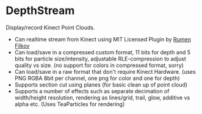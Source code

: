 # DepthStream

Display/record Kinect Point Clouds.

 * Can realtime stream from Kinect using MIT Licensed Plugin by [Rumen Filkov](https://github.com/rfilkov/AzureKinectUnityFree) 
 * Can load/save in a compressed custom format, 11 bits for depth and 5 bits for particle size/intensity, adjustable RLE-compression to adjust quality vs size. (no support for colors in compressed format, sorry)
 * Can load/save in a raw format that don't require Kinect Hardware. (uses PNG RGBA 8bit per channel, one png for color and one for depth)
 * Supports section cut using planes (for basic clean up of point cloud)
 * Supports a number of effects such as separate decimation of width/height resolution, rendering as lines/grid, trail, glow, additive vs alpha etc.  (Uses TeaParticles for rendering)
 
